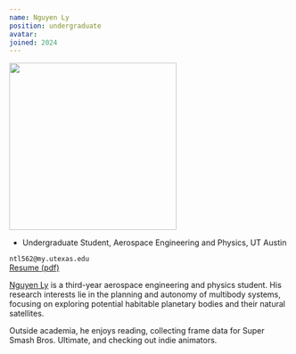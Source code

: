 ```yaml
---
name: Nguyen Ly
position: undergraduate
avatar:
joined: 2024
---
```


<img width="300" src="{{site.baseurl}}/images/people/{{page.avatar}}" data-action="zoom">

- Undergraduate Student, Aerospace Engineering and Physics, UT Austin<br>

<i class="fa fa-envelope-o"></i> `ntl562@my.utexas.edu`<br>
<i class="fa fa-newspaper-o"></i> [Resume (pdf)](documents/Ly,%20Nguyen_Resume.pdf)<br>

[Nguyen Ly](https://www.linkedin.com/in/ngly712/) is a third-year aerospace engineering and physics student. His research interests lie in the planning and autonomy of multibody systems, focusing on exploring potential habitable planetary bodies and their natural satellites.

Outside academia, he enjoys reading, collecting frame data for Super Smash Bros. Ultimate, and checking out indie animators.
